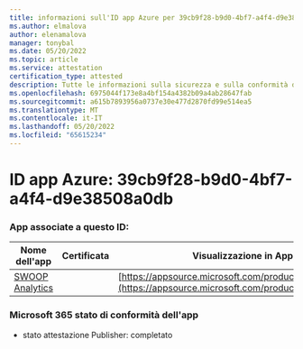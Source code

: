```yaml
---
title: informazioni sull'ID app Azure per 39cb9f28-b9d0-4bf7-a4f4-d9e38508a0db
ms.author: elmalova
author: elenamalova
manager: tonybal
ms.date: 05/20/2022
ms.topic: article
ms.service: attestation
certification_type: attested
description: Tutte le informazioni sulla sicurezza e sulla conformità disponibili per 39cb9f28-b9d0-4bf7-a4f4-d9e38508a0db.
ms.openlocfilehash: 6975044f173e8a4bf154a4382b09a4ab28647fab
ms.sourcegitcommit: a615b7893956a0737e30e477d2870fd99e514ea5
ms.translationtype: MT
ms.contentlocale: it-IT
ms.lasthandoff: 05/20/2022
ms.locfileid: "65615234"
---
```

# <a name="azure-app-id-39cb9f28-b9d0-4bf7-a4f4-d9e38508a0db"></a>ID app Azure: 39cb9f28-b9d0-4bf7-a4f4-d9e38508a0db


### <a name="apps-associated-with-this-id"></a>App associate a questo ID:
| **Nome dell'app** | **Certificata** | **Visualizzazione in AppSource** |
|--------------|---------------|-----------------------|
| [SWOOP Analytics](../forward/WA200000877.md) |  | [https://appsource.microsoft.com/product/office/WA200000877](https://appsource.microsoft.com/product/office/WA200000877) |

### <a name="microsoft-365-app-compliance-status"></a>Microsoft 365 stato di conformità dell'app
- stato attestazione Publisher: completato
